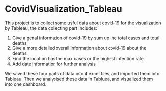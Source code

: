 # CovidVisualization_Tableau


This project is to collect some usful data about covid-19 for the visualization by Tableau, the data collecting part includes:
1. Give a genal information of covid-19 by sum up the total cases and total deaths
2. Give a more detailed overall information about covid-19 about the deaths
3. Find the location has the max cases or the highest infection rate
4. Add date information for further analysis

We saved these four parts of data into 4 excel files, and imported them into Tableau. Then we analysised these data in Tabluea, and visualized them into one dashboard.

